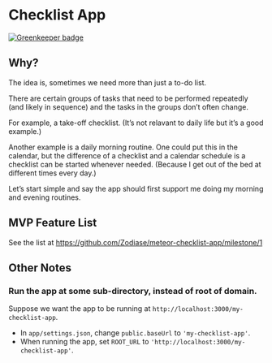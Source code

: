 # Checklist App

[![Greenkeeper badge](https://badges.greenkeeper.io/Zodiase/meteor-checklist-app.svg)](https://greenkeeper.io/)

## Why?

The idea is, sometimes we need more than just a to-do list.

There are certain groups of tasks that need to be performed repeatedly (and likely in sequence) and the tasks in the groups don’t often change.

For example, a take-off checklist. (It’s not relavant to daily life but it’s a good example.)

Another example is a daily morning routine. One could put this in the calendar, but the difference of a checklist and a calendar schedule is a checklist can be started whenever needed. (Because I get out of the bed at different times every day.)

Let’s start simple and say the app should first support me doing my morning and evening routines.

## MVP Feature List

See the list at https://github.com/Zodiase/meteor-checklist-app/milestone/1

## Other Notes

### Run the app at some sub-directory, instead of root of domain.

Suppose we want the app to be running at `http://localhost:3000/my-checklist-app`.

- In `app/settings.json`, change `public.baseUrl` to `'my-checklist-app'`.
- When running the app, set `ROOT_URL` to `'http://localhost:3000/my-checklist-app'`.
